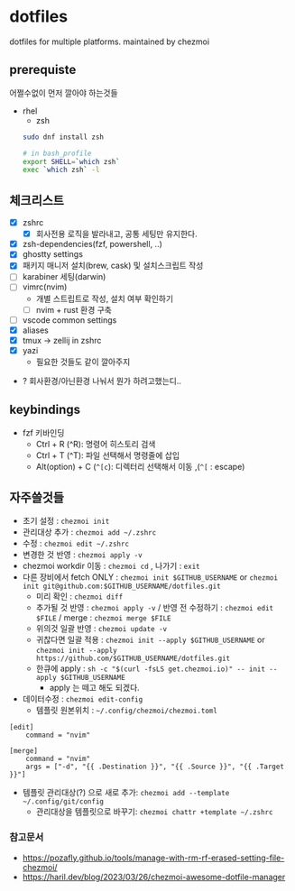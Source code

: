 # dotfiles
dotfiles for multiple platforms. maintained by chezmoi

## prerequiste

어쩔수없이 먼저 깔아야 하는것들

- rhel
  - zsh
  ```sh
  sudo dnf install zsh

  # in bash_profile
  export SHELL=`which zsh`
  exec `which zsh` -l
  ```

## 체크리스트

- [x] zshrc
  - [x] 회사전용 로직을 발라내고, 공통 세팅만 유지한다.
- [x] zsh-dependencies(fzf, powershell, ..)
- [x] ghostty settings
- [x] 패키지 매니저 설치(brew, cask) 및 설치스크립트 작성
- [ ] karabiner 세팅(darwin)
- [ ] vimrc(nvim)
  - 개별 스트립트로 작성, 설치 여부 확인하기
  - [ ] nvim + rust 환경 구축
- [ ] vscode common settings
- [x] aliases
- [x] tmux -> zellij in zshrc
- [x] yazi
  - 필요한 것들도 같이 깔아주지
- ? 회사환경/아닌환경 나눠서 뭔가 하려고했는디..

## keybindings

- fzf 키바인딩
  - Ctrl + R (^R): 명령어 히스토리 검색
  - Ctrl + T (^T): 파일 선택해서 명령줄에 삽입
  - Alt(option) + C (`^[c`): 디렉터리 선택해서 이동 ,(`^[` : escape)

## 자주쓸것들

- 초기 설정 : `chezmoi init`
- 관리대상 추가 : `chezmoi add ~/.zshrc`
- 수정 : `chezmoi edit ~/.zshrc`
- 변경한 것 반영 : `chezmoi apply -v`
- chezmoi workdir 이동 : `chezmoi cd` , 나가기 : `exit`
- 다른 장비에서 fetch ONLY : `chezmoi init $GITHUB_USERNAME` or  `chezmoi init git@github.com:$GITHUB_USERNAME/dotfiles.git`
  - 미리 확인 : `chezmoi diff`
  - 추가될 것 반영 : `chezmoi apply -v` / 반영 전 수정하기 : `chezmoi edit $FILE` / merge : `chezmoi merge $FILE`
  - 위의것 일괄 반영 : `chezmoi update -v`
  - 귀찮다면 일괄 적용 : `chezmoi init --apply $GITHUB_USERNAME` or `chezmoi init --apply https://github.com/$GITHUB_USERNAME/dotfiles.git`
  - 한큐에 apply : `sh -c "$(curl -fsLS get.chezmoi.io)" -- init --apply $GITHUB_USERNAME`
    - apply 는 떼고 해도 되겠다.
- 데이터수정 : `chezmoi edit-config`
  - 템플릿 원본위치 : `~/.config/chezmoi/chezmoi.toml`

```
[edit]
    command = "nvim"

[merge]
    command = "nvim"
    args = ["-d", "{{ .Destination }}", "{{ .Source }}", "{{ .Target }}"]
```

- 템플릿 관리대상(?) 으로 새로 추가: `chezmoi add --template ~/.config/git/config`
  - 관리대상을 템플릿으로 바꾸기: `chezmoi chattr +template ~/.zshrc`

### 참고문서

- https://pozafly.github.io/tools/manage-with-rm-rf-erased-setting-file-chezmoi/
- https://haril.dev/blog/2023/03/26/chezmoi-awesome-dotfile-manager

